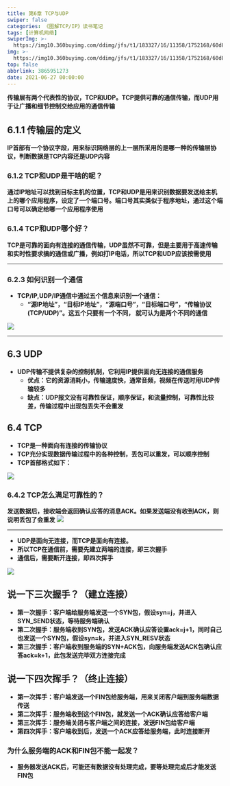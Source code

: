 ```yaml
---
title: 第6章 TCP与UDP
swiper: false
categories: 《图解TCP/IP》读书笔记
tags: [计算机网络]
swiperImg: >-
  https://img10.360buyimg.com/ddimg/jfs/t1/183327/16/11358/1752168/60d81444E714988dd/905dd7255bdfd574.jpg
img: >-
  https://img10.360buyimg.com/ddimg/jfs/t1/183327/16/11358/1752168/60d81444E714988dd/905dd7255bdfd574.jpg
top: false
abbrlink: 3865951273
date: 2021-06-27 00:00:00
---
```



**传输层有两个代表性的协议，TCP和UDP。TCP提供可靠的通信传输，而UDP用于让广播和细节控制交给应用的通信传输**
## 6.1.1 传输层的定义
**IP首部有一个协议字段，用来标识网络层的上一层所采用的是哪一种的传输层协议，判断数据是TCP内容还是UDP内容**
### 6.1.2 TCP和UDP是干啥的呢？
**通过IP地址可以找到目标主机的位置，TCP和UDP是用来识别数据要发送给主机上的哪个应用程序，设定了一个端口号。端口号其实类似于程序地址，通过这个端口号可以确定给哪一个应用程序使用**
### 6.1.4 TCP和UDP哪个好？
**TCP是可靠的面向有连接的通信传输，UDP虽然不可靠，但是主要用于高速传输和实时性要求搞的通信或广播，例如打IP电话，所以TCP和UDP应该按需使用**

---

### 6.2.3 如何识别一个通信

- **TCP/IP,UDP/IP通信中通过五个信息来识别一个通信：**
   - **“源IP地址”，“目标IP地址”，“源端口号”，“目标端口号”，“传输协议(TCP/UDP)”。这五个只要有一个不同， 就可认为是两个不同的通信**

**![](https://img13.360buyimg.com/ddimg/jfs/t1/196626/29/10182/246739/60d6dc11E792b84c1/cbbfa22ac0896912.jpg)**

---

## 6.3 UDP

- **UDP传输不提供复杂的控制机制，它利用IP提供面向无连接的通信服务**
   - **优点：它的资源消耗小，传输速度快，通常音频，视频在传送时用UDP传输较多**
   - **缺点：UDP报文没有可靠性保证，顺序保证，和流量控制，可靠性比较差，传输过程中出现包丢失不会重发**

## 6.4 TCP

- **TCP是一种面向有连接的传输协议**
- **TCP充分实现数据传输过程中的各种控制，丢包可以重发，可以顺序控制**
- **TCP首部格式如下：**

**![](https://img14.360buyimg.com/ddimg/jfs/t1/112871/16/18291/156082/60d7da51E00164f2f/5a5ed30832180698.jpg)**
### 6.4.2 TCP怎么满足可靠性的？
**发送数据后，接收端会返回确认应答的消息ACK。如果发送端没有收到ACK，则说明丢包了会重发**
![](https://img12.360buyimg.com/ddimg/jfs/t1/191382/11/10403/62582/60d7d42fEb4682d07/74bec6fc7e9524fc.jpg)

---



- **UDP是面向无连接，而TCP是面向有连接。**
- **所以TCP在通信前，需要先建立两端的连接，即三次握手**
- **通信后，需要断开连接，即四次挥手**

**![](https://img12.360buyimg.com/ddimg/jfs/t1/177992/24/11421/88469/60d7e2edE463b6e41/da4baac2f7b299a7.jpg)**
## 说一下三次握手？（建立连接）

- **第一次握手：客户端给服务端发送一个SYN包，假设syn=j，并进入SYN_SEND状态，等待服务端确认**
- **第二次握手：服务端收到SYN包，发送ACK确认应答设置ack=j+1，同时自己也发送一个SYN包，假设syn=k，并进入SYN_RESV状态**
- **第三次握手：客户端收到服务端的SYN+ACK包，向服务端发送ACK包确认应答ack=k+1，此包发送完毕双方连接完成**

## 说一下四次挥手？（终止连接）

- **第一次挥手：客户端发送一个FIN包给服务端，用来关闭客户端到服务端数据传送**
- **第二次挥手：服务端收到这个FIN包，就发送一个ACK确认应答给客户端**
- **第三次挥手：服务端关闭与客户端之间的连接，发送FIN包给客户端**
- **第四次挥手：客户端收到后，发送一个ACK应答给服务端，此时连接断开**

### 为什么服务端的ACK和FIN包不能一起发？

- **服务器发送ACK后，可能还有数据没有处理完成，要等处理完成后才能发送FIN包**
